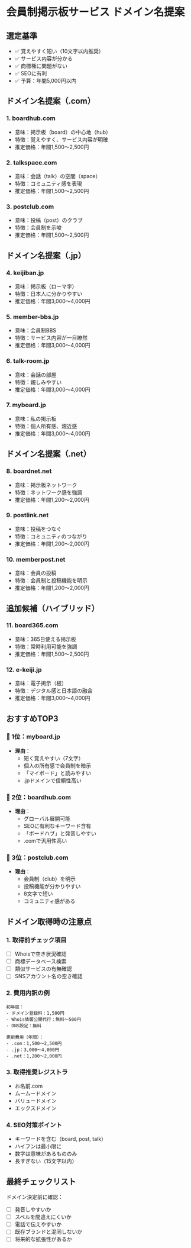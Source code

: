 # 会員制掲示板サービス ドメイン名提案

## 選定基準
- ✅ 覚えやすく短い（10文字以内推奨）
- ✅ サービス内容が分かる
- ✅ 商標権に問題がない
- ✅ SEOに有利
- ✅ 予算：年間5,000円以内

## ドメイン名提案（.com）

### 1. **boardhub.com**
- 意味：掲示板（board）の中心地（hub）
- 特徴：覚えやすく、サービス内容が明確
- 推定価格：年間1,500～2,500円

### 2. **talkspace.com**
- 意味：会話（talk）の空間（space）
- 特徴：コミュニティ感を表現
- 推定価格：年間1,500～2,500円

### 3. **postclub.com**
- 意味：投稿（post）のクラブ
- 特徴：会員制を示唆
- 推定価格：年間1,500～2,500円

## ドメイン名提案（.jp）

### 4. **keijiban.jp**
- 意味：掲示板（ローマ字）
- 特徴：日本人に分かりやすい
- 推定価格：年間3,000～4,000円

### 5. **member-bbs.jp**
- 意味：会員制BBS
- 特徴：サービス内容が一目瞭然
- 推定価格：年間3,000～4,000円

### 6. **talk-room.jp**
- 意味：会話の部屋
- 特徴：親しみやすい
- 推定価格：年間3,000～4,000円

### 7. **myboard.jp**
- 意味：私の掲示板
- 特徴：個人所有感、親近感
- 推定価格：年間3,000～4,000円

## ドメイン名提案（.net）

### 8. **boardnet.net**
- 意味：掲示板ネットワーク
- 特徴：ネットワーク感を強調
- 推定価格：年間1,200～2,000円

### 9. **postlink.net**
- 意味：投稿をつなぐ
- 特徴：コミュニティのつながり
- 推定価格：年間1,200～2,000円

### 10. **memberpost.net**
- 意味：会員の投稿
- 特徴：会員制と投稿機能を明示
- 推定価格：年間1,200～2,000円

## 追加候補（ハイブリッド）

### 11. **board365.com**
- 意味：365日使える掲示板
- 特徴：常時利用可能を強調
- 推定価格：年間1,500～2,500円

### 12. **e-keiji.jp**
- 意味：電子掲示（板）
- 特徴：デジタル感と日本語の融合
- 推定価格：年間3,000～4,000円

## おすすめTOP3

### 🥇 1位：**myboard.jp**
- **理由**：
  - 短く覚えやすい（7文字）
  - 個人の所有感で会員制を暗示
  - 「マイボード」と読みやすい
  - .jpドメインで信頼性高い

### 🥈 2位：**boardhub.com**
- **理由**：
  - グローバル展開可能
  - SEOに有利なキーワード含有
  - 「ボードハブ」と発音しやすい
  - .comで汎用性高い

### 🥉 3位：**postclub.com**
- **理由**：
  - 会員制（club）を明示
  - 投稿機能が分かりやすい
  - 8文字で短い
  - コミュニティ感がある

## ドメイン取得時の注意点

### 1. 取得前チェック項目
- [ ] Whoisで空き状況確認
- [ ] 商標データベース検索
- [ ] 類似サービスの有無確認
- [ ] SNSアカウント名の空き確認

### 2. 費用内訳の例
```
初年度：
- ドメイン登録料：1,500円
- Whois情報公開代行：無料～500円
- DNS設定：無料

更新費用（年間）：
- .com：1,500～2,500円
- .jp：3,000～4,000円
- .net：1,200～2,000円
```

### 3. 取得推奨レジストラ
- お名前.com
- ムームードメイン
- バリュードメイン
- エックスドメイン

### 4. SEO対策ポイント
- キーワードを含む（board, post, talk）
- ハイフンは最小限に
- 数字は意味があるもののみ
- 長すぎない（15文字以内）

## 最終チェックリスト

ドメイン決定前に確認：
- [ ] 発音しやすいか
- [ ] スペルを間違えにくいか
- [ ] 電話で伝えやすいか
- [ ] 既存ブランドと混同しないか
- [ ] 将来的な拡張性があるか